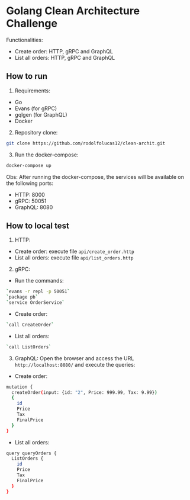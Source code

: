 # Golang Clean Architecture Challenge

Functionalities:
- Create order: HTTP, gRPC and GraphQL
- List all orders: HTTP, gRPC and GraphQL

## How to run

1. Requirements:
- Go
- Evans (for gRPC)
- gqlgen (for GraphQL)
- Docker

2. Repository clone:
```bash
git clone https://github.com/rodolfolucas12/clean-archit.git
```

3. Run the docker-compose:
```bash
docker-compose up
```

Obs: After running the docker-compose, the services will be available on the following ports:
- HTTP: 8000
- gRPC: 50051
- GraphQL: 8080

## How to local test

1. HTTP:
- Create order:
execute file `api/create_order.http`
- List all orders:
execute file `api/list_orders.http`

2. gRPC:
- Run the commands:
```bash
`evans -r repl -p 50051`
`package pb`
`service OrderService`
```
- Create order:
```bash
`call CreateOrder`
```
- List all orders:
```bash
`call ListOrders`
```

3. GraphQL:
Open the browser and access the URL `http://localhost:8080/` and execute the queries:

- Create order:
```bash
mutation {
  createOrder(input: {id: "2", Price: 999.99, Tax: 9.99}) 
  {
    id
    Price
    Tax
    FinalPrice
  }
}
```
- List all orders:
```bash
query queryOrders {
  ListOrders {
    id
    Price
    Tax
    FinalPrice
  }
}
```

